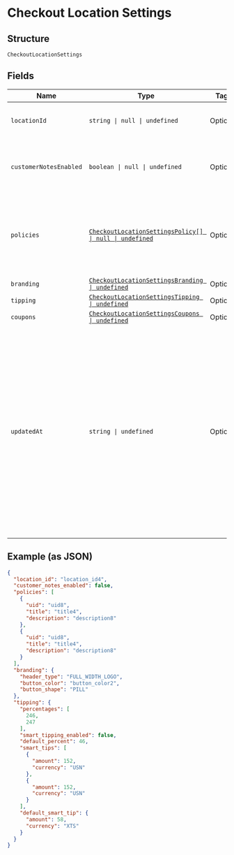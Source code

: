 
# Checkout Location Settings

## Structure

`CheckoutLocationSettings`

## Fields

| Name | Type | Tags | Description |
|  --- | --- | --- | --- |
| `locationId` | `string \| null \| undefined` | Optional | The ID of the location that these settings apply to. |
| `customerNotesEnabled` | `boolean \| null \| undefined` | Optional | Indicates whether customers are allowed to leave notes at checkout. |
| `policies` | [`CheckoutLocationSettingsPolicy[] \| null \| undefined`](../../doc/models/checkout-location-settings-policy.md) | Optional | Policy information is displayed at the bottom of the checkout pages.<br>You can set a maximum of two policies. |
| `branding` | [`CheckoutLocationSettingsBranding \| undefined`](../../doc/models/checkout-location-settings-branding.md) | Optional | - |
| `tipping` | [`CheckoutLocationSettingsTipping \| undefined`](../../doc/models/checkout-location-settings-tipping.md) | Optional | - |
| `coupons` | [`CheckoutLocationSettingsCoupons \| undefined`](../../doc/models/checkout-location-settings-coupons.md) | Optional | - |
| `updatedAt` | `string \| undefined` | Optional | The timestamp when the settings were last updated, in RFC 3339 format.<br>Examples for January 25th, 2020 6:25:34pm Pacific Standard Time:<br>UTC: 2020-01-26T02:25:34Z<br>Pacific Standard Time with UTC offset: 2020-01-25T18:25:34-08:00 |

## Example (as JSON)

```json
{
  "location_id": "location_id4",
  "customer_notes_enabled": false,
  "policies": [
    {
      "uid": "uid8",
      "title": "title4",
      "description": "description8"
    },
    {
      "uid": "uid8",
      "title": "title4",
      "description": "description8"
    }
  ],
  "branding": {
    "header_type": "FULL_WIDTH_LOGO",
    "button_color": "button_color2",
    "button_shape": "PILL"
  },
  "tipping": {
    "percentages": [
      246,
      247
    ],
    "smart_tipping_enabled": false,
    "default_percent": 46,
    "smart_tips": [
      {
        "amount": 152,
        "currency": "USN"
      },
      {
        "amount": 152,
        "currency": "USN"
      }
    ],
    "default_smart_tip": {
      "amount": 58,
      "currency": "XTS"
    }
  }
}
```

